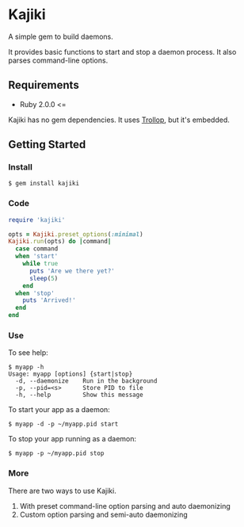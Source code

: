 # Kajiki

A simple gem to build daemons.

It provides basic functions to start and stop a daemon process. It also parses command-line options.

## Requirements

- Ruby 2.0.0 <=

Kajiki has no gem dependencies. It uses [Trollop](https://rubygems.org/gems/trollop), but it's embedded.

## Getting Started

### Install

```
$ gem install kajiki
```

### Code

```ruby
require 'kajiki'

opts = Kajiki.preset_options(:minimal)
Kajiki.run(opts) do |command|
  case command
  when 'start'
    while true
      puts 'Are we there yet?'
      sleep(5)
    end
  when 'stop'
    puts 'Arrived!'
  end
end
```

### Use

To see help:

```
$ myapp -h
Usage: myapp [options] {start|stop}
  -d, --daemonize    Run in the background
  -p, --pid=<s>      Store PID to file
  -h, --help         Show this message
```

To start your app as a daemon:

```
$ myapp -d -p ~/myapp.pid start
```

To stop your app running as a daemon:

```
$ myapp -p ~/myapp.pid stop
```

### More

There are two ways to use Kajiki.

1. With preset command-line option parsing and auto daemonizing
2. Custom option parsing and semi-auto daemonizing
